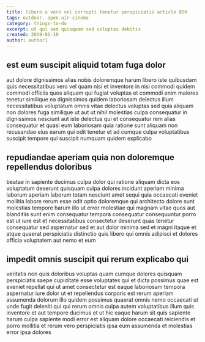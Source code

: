 ```yaml
---
title: libero a vero vel corrupti tenetur perspiciatis article 850
tags: outdoor, open-air-cinema
category: things-to-do
excerpt: ut qui sed quisquam sed voluptas debitis
created: 2019-01-10
author: author1
---
```


## est eum suscipit aliquid totam fuga dolor

aut dolore dignissimos alias nobis doloremque harum libero iste quibusdam quis necessitatibus vero vel quam nisi et inventore in nisi commodi quidem commodi officiis quos aliquam qui fugiat voluptas et commodi enim maiores tenetur similique ea dignissimos quidem laboriosam delectus illum necessitatibus voluptatum omnis vitae delectus voluptas sed quia aliquam non dolores fuga similique ut aut ut nihil molestias culpa consequatur in dignissimos nesciunt aut iste delectus qui et consequatur rem alias consequatur et quasi eum laboriosam quia ratione sunt aliquam non recusandae eius earum qui odit tenetur et ad cumque culpa voluptatibus suscipit tempore qui suscipit numquam quidem explicabo

## repudiandae aperiam quia non doloremque repellendus doloribus

beatae in sapiente ducimus culpa dolor qui ratione aliquam dicta eos voluptatum deserunt quisquam culpa dolores incidunt aperiam minima laborum aperiam laborum totam nesciunt amet sequi quia occaecati eveniet mollitia labore rerum esse odit optio doloremque qui architecto dolore sunt molestias tempore harum illo ut error molestiae qui magnam vitae quos aut blanditiis sunt enim consequatur tempora consequatur consequuntur porro est ut iure est et necessitatibus consectetur deserunt quas tenetur consequatur sed aspernatur sed et aut dolor minima sed et magni itaque et atque quaerat perspiciatis distinctio quis libero qui omnis adipisci et dolores officia voluptatem aut nemo et eum

## impedit omnis suscipit qui rerum explicabo qui

veritatis non quis doloribus voluptas quam cumque dolores quisquam perspiciatis saepe cupiditate esse voluptates qui et dicta possimus quae est eveniet repellat qui ut amet consectetur est eaque laboriosam tempora aspernatur iure dolor ut et repellendus corporis est rerum aperiam assumenda dolorum illo quidem possimus quaerat omnis nemo occaecati ut unde fugit deleniti qui qui rerum omnis culpa autem voluptatibus illum quis inventore et aut tempore ducimus et ut hic eaque harum sit quis sapiente harum culpa sapiente modi error est aliquam dolore occaecati reiciendis et porro mollitia et rerum vero perspiciatis ipsa eum assumenda et molestias error ipsa dolores
